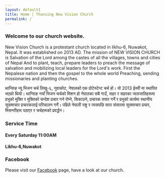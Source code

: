 ```yaml
---
layout: default1
title: Home | Thansing New Vision Church
permalink: /
---
```



### Welcome to our church website. 

New Vision Church is a protestant church located in likhu-6, Nuwakot, Nepal. It was established on 2013 AD. The mission of NEW VISION CHURCH is
Salvation of the Lord among the castes of all the villages, towns and cities of Nepal And to plant, teach, prepare leaders to preach the message of salvation and mobilizing local leaders for the Lord's work. First the Nepalese nation and then the gospel to the whole world Preaching, sending missionaries and planting churches.

थान्सिङ न्यू भिजन चर्च लिखु-६, नुवाकोट, नेपालको एक प्रोटेस्टेन्ट चर्च हो। यो 2013 ईस्वी मा स्थापित भएको थियो। थान्सिङ नयाँ भिजन चर्चको मिशन हो
नेपालका सबै गाउँ, सहर र सहरका जातजातिहरूमा प्रभुको मुक्ति र मुक्तिको सन्देश प्रचार गर्न रोप्ने, सिकाउने, प्रचारक तयार गर्ने र प्रभुको कार्यमा स्थानीय सुसमाचार प्रचारकलाई परिचालन गर्ने। पहिले नेपाली राष्ट्र र त्यसपछि सारा संसारमा सुसमाचार प्रचार, मिसनरीहरू पठाएर र चर्चहरूको प्रवर्द्धन।

### Service Time

#### Every Saturday 11:00AM

#### Likhu-6,Nuwakot 

### Facebook

Please visit our [Facebook](https://www.facebook.com/people/Thansing-New-Vision-Church/100086504521333/) page, have a look at our church.
